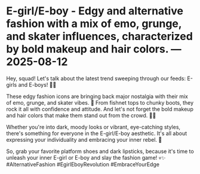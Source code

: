 # E-girl/E-boy - Edgy and alternative fashion with a mix of emo, grunge, and skater influences, characterized by bold makeup and hair colors. — 2025-08-12

Hey, squad! Let's talk about the latest trend sweeping through our feeds: E-girls and E-boys! 🖤🔥

These edgy fashion icons are bringing back major nostalgia with their mix of emo, grunge, and skater vibes. 🤘 From fishnet tops to chunky boots, they rock it all with confidence and attitude. And let's not forget the bold makeup and hair colors that make them stand out from the crowd. 💄🌈

Whether you're into dark, moody looks or vibrant, eye-catching styles, there's something for everyone in the E-girl/E-boy aesthetic. It's all about expressing your individuality and embracing your inner rebel. 🌟

So, grab your favorite platform shoes and dark lipsticks, because it's time to unleash your inner E-girl or E-boy and slay the fashion game! 💀✨ #AlternativeFashion #EgirlEboyRevolution #EmbraceYourEdge
